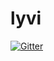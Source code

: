 # lyvi

[![Gitter](https://badges.gitter.im/Join%20Chat.svg)](https://gitter.im/ok100/lyvi?utm_source=badge&utm_medium=badge&utm_campaign=pr-badge&utm_content=badge)